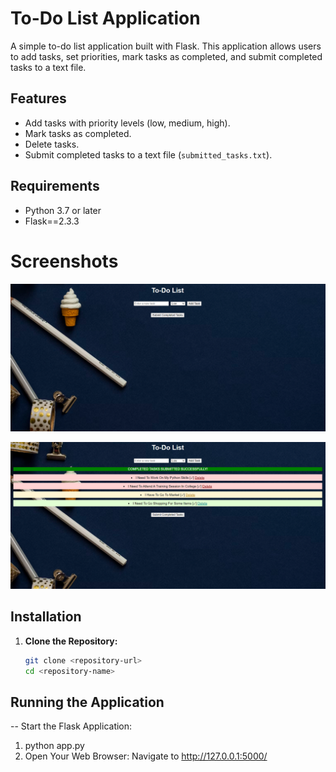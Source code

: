 # To-Do List Application

A simple to-do list application built with Flask. This application allows users to add tasks, set priorities, mark tasks as completed, and submit completed tasks to a text file.

## Features

- Add tasks with priority levels (low, medium, high).
- Mark tasks as completed.
- Delete tasks.
- Submit completed tasks to a text file (`submitted_tasks.txt`).

## Requirements

- Python 3.7 or later
- Flask==2.3.3

# Screenshots

![Screenshot of to-do-list web interface](InterfaceScreen.png)





![Screenshot after adding and submission of tasks](Screenshot1.png)

## Installation

1. **Clone the Repository:**
   ```bash
   git clone <repository-url>
   cd <repository-name>

## Running the Application
-- Start the Flask Application:
1. python app.py
2. Open Your Web Browser:
Navigate to http://127.0.0.1:5000/

